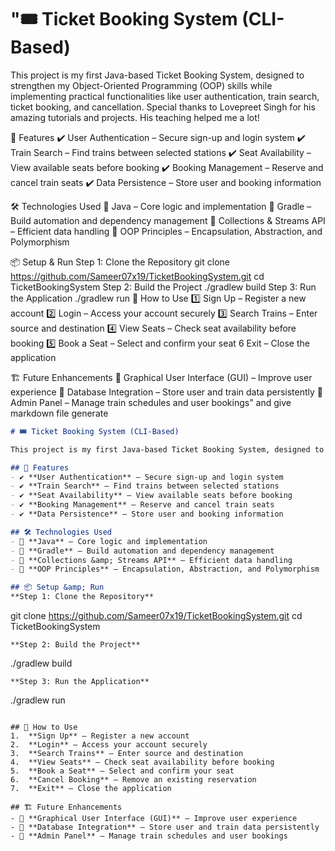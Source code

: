 

# "🎟️ Ticket Booking System (CLI-Based)

This project is my first Java-based Ticket Booking System, designed to strengthen my Object-Oriented Programming (OOP) skills while implementing practical functionalities like user authentication, train search, ticket booking, and cancellation. Special thanks to Lovepreet Singh for his amazing tutorials and projects. His teaching helped me a lot!

🚀 Features
✔️ User Authentication – Secure sign-up and login system
✔️ Train Search – Find trains between selected stations
✔️ Seat Availability – View available seats before booking
✔️ Booking Management – Reserve and cancel train seats
✔️ Data Persistence – Store user and booking information

🛠️ Technologies Used
🔹 Java – Core logic and implementation
🔹 Gradle – Build automation and dependency management
🔹 Collections \& Streams API – Efficient data handling
🔹 OOP Principles – Encapsulation, Abstraction, and Polymorphism

📦 Setup \& Run
Step 1: Clone the Repository
git clone https://github.com/Sameer07x19/TicketBookingSystem.git
cd TicketBookingSystem
Step 2: Build the Project
./gradlew build
Step 3: Run the Application
./gradlew run
📌 How to Use
1️⃣ Sign Up – Register a new account
2️⃣ Login – Access your account securely
3️⃣ Search Trains – Enter source and destination
4️⃣ View Seats – Check seat availability before booking
5️⃣ Book a Seat – Select and confirm your seat
 6 Exit – Close the application

🏗️ Future Enhancements
🚀 Graphical User Interface (GUI) – Improve user experience
💾 Database Integration – Store user and train data persistently
🔧 Admin Panel – Manage train schedules and user bookings" and give markdown file generate

```markdown
# 🎟️ Ticket Booking System (CLI-Based)

This project is my first Java-based Ticket Booking System, designed to strengthen my Object-Oriented Programming (OOP) skills while implementing practical functionalities like user authentication, train search, ticket booking, and cancellation. Special thanks to Lovepreet Singh for his amazing tutorials and projects. His teaching helped me a lot!

## 🚀 Features
- ✔️ **User Authentication** – Secure sign-up and login system
- ✔️ **Train Search** – Find trains between selected stations
- ✔️ **Seat Availability** – View available seats before booking
- ✔️ **Booking Management** – Reserve and cancel train seats
- ✔️ **Data Persistence** – Store user and booking information

## 🛠️ Technologies Used
- 🔹 **Java** – Core logic and implementation
- 🔹 **Gradle** – Build automation and dependency management
- 🔹 **Collections &amp; Streams API** – Efficient data handling
- 🔹 **OOP Principles** – Encapsulation, Abstraction, and Polymorphism

## 📦 Setup &amp; Run
**Step 1: Clone the Repository**
```

git clone https://github.com/Sameer07x19/TicketBookingSystem.git
cd TicketBookingSystem

```
**Step 2: Build the Project**
```

./gradlew build

```
**Step 3: Run the Application**
```

./gradlew run

```

## 📌 How to Use
1.  **Sign Up** – Register a new account
2.  **Login** – Access your account securely
3.  **Search Trains** – Enter source and destination
4.  **View Seats** – Check seat availability before booking
5.  **Book a Seat** – Select and confirm your seat
6.  **Cancel Booking** – Remove an existing reservation
7.  **Exit** – Close the application

## 🏗️ Future Enhancements
- 🚀 **Graphical User Interface (GUI)** – Improve user experience
- 💾 **Database Integration** – Store user and train data persistently
- 🔧 **Admin Panel** – Manage train schedules and user bookings
```
